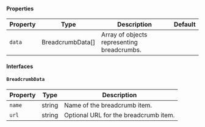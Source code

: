 #### Properties

| Property | Type             | Description                                | Default |
| -------- | ---------------- | ------------------------------------------ | ------- |
| `data`   | BreadcrumbData[] | Array of objects representing breadcrumbs. |         |

#### Interfaces

#### `BreadcrumbData`

| Property | Type   | Description                           |
| -------- | ------ | ------------------------------------- |
| `name`   | string | Name of the breadcrumb item.          |
| `url`    | string | Optional URL for the breadcrumb item. |
